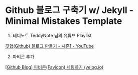 # Github 블로그 구축기 w/ Jekyll - Minimal Mistakes Template



1. 테디노트 TeddyNote 님의 유튜브 Playlist

[깃헙(Github) 블로그 만들기 - 시즌1 - YouTube](https://www.youtube.com/playlist?list=PLIMb_GuNnFwfQBZQwD-vCZENL5YLDZekr)

2. 파비콘 추가

[[Github Blog\] 파비콘(Favicon) 세팅하기 (velog.io)](https://velog.io/@eona1301/Github-Blog-파비콘Favicon-세팅하기)
